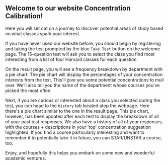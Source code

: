 ## Welcome to our website Concentration Calibration! 

Here you will set out on a journey to discover potential areas of study based on what classes spark your interest.

If you have never used our website before, you should begin by registering and taking the test prompted by the blue `Take Test` button on the welcome page. The 15-question test will ask you to select the class you find most interesting from a list of four Harvard classes for each question.


On the result page, you will see a frequency breakdown by department with a pie chart. The pie chart will display the percentages of your concentration interests from the test. This'll give you some potential concentrations to mull over. We’ll also tell you the name of the department whose courses you’ve picked the most often.


Next, if you are curious or interested about a class you selected during the test, you can head to the `History` tab located atop the webpage. Here there's a pie chart similar to the one in the result page. This pie chart, however, has been updated after each test to display the breakdown of all of your past test responses. We also have a history of all of your responses, with the courses + descriptions in your 'top' concentration suggestion highlighted. If you find a course particularly interesting and want to remember it to potentially take it in future, you can STAR/UNSTAR a course, too.

Enjoy, and hopefully this helps you embark on some new and wonderful academic ventures.
